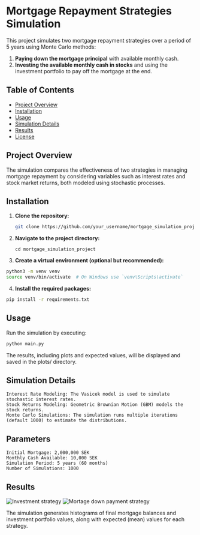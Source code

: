 # Mortgage Repayment Strategies Simulation

This project simulates two mortgage repayment strategies over a period of 5 years using Monte Carlo methods:

1. **Paying down the mortgage principal** with available monthly cash.
2. **Investing the available monthly cash in stocks** and using the investment portfolio to pay off the mortgage at the end.

## Table of Contents

- [Project Overview](#project-overview)
- [Installation](#installation)
- [Usage](#usage)
- [Simulation Details](#simulation-details)
- [Results](#results)
- [License](#license)

## Project Overview

The simulation compares the effectiveness of two strategies in managing mortgage repayment by considering variables such as interest rates and stock market returns, both modeled using stochastic processes.

## Installation

1. **Clone the repository:**

   ```bash
   git clone https://github.com/your_username/mortgage_simulation_project.git
   ```

2. **Navigate to the project directory:**
   ```
   cd mortgage_simulation_project
   ```

3. **Create a virtual environment (optional but recommended):**
```bash
python3 -m venv venv
source venv/bin/activate  # On Windows use `venv\Scripts\activate`
```

4. **Install the required packages:**

```bash
pip install -r requirements.txt
```

## Usage

Run the simulation by executing:

```bash
python main.py
```

The results, including plots and expected values, will be displayed and saved in the plots/ directory.

## Simulation Details

    Interest Rate Modeling: The Vasicek model is used to simulate stochastic interest rates.
    Stock Returns Modeling: Geometric Brownian Motion (GBM) models the stock returns.
    Monte Carlo Simulations: The simulation runs multiple iterations (default 1000) to estimate the distributions.

## Parameters

    Initial Mortgage: 2,000,000 SEK
    Monthly Cash Available: 10,000 SEK
    Simulation Period: 5 years (60 months)
    Number of Simulations: 1000

## Results

![Investment strategy](https://github.com/user-attachments/assets/357c97ae-be46-4bae-9083-772227b093cf)
![Mortage down payment strategy](https://github.com/user-attachments/assets/8b145b70-e973-485a-bda0-fb10ca751c25)


The simulation generates histograms of final mortgage balances and investment portfolio values, along with expected (mean) values for each strategy.

